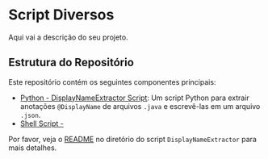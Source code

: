 # Script Diversos

Aqui vai a descrição do seu projeto.

## Estrutura do Repositório

Este repositório contém os seguintes componentes principais:

- [Python - DisplayNameExtractor Script](./sub-README.md): Um script Python para extrair anotações `@DisplayName` de arquivos `.java` e escrevê-las em um arquivo `.json`.
- [Shell Script - ](./sub-README1.md)

Por favor, veja o [README](./sub-README.md) no diretório do script `DisplayNameExtractor` para mais detalhes.
